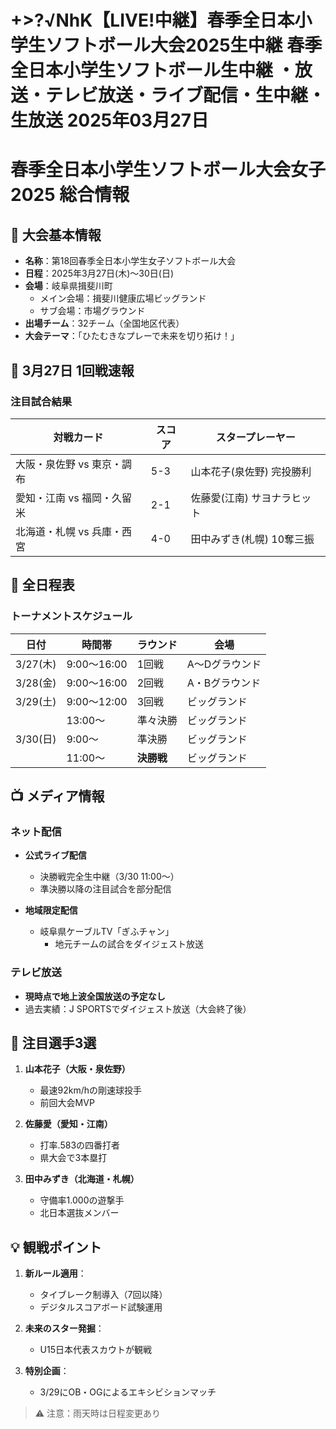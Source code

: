 # +>?√NhK【LIVE!中継】春季全日本小学生ソフトボール大会2025生中継 春季全日本小学生ソフトボール生中継 ・放送・テレビ放送・ライブ配信・生中継・生放送 2025年03月27日

# 春季全日本小学生ソフトボール大会女子2025 総合情報

## 🌸 大会基本情報
- **名称**：第18回春季全日本小学生女子ソフトボール大会  
- **日程**：2025年3月27日(木)～30日(日)  
- **会場**：岐阜県揖斐川町  
  - メイン会場：揖斐川健康広場ビッグランド  
  - サブ会場：市場グラウンド  
- **出場チーム**：32チーム（全国地区代表）  
- **大会テーマ**：「ひたむきなプレーで未来を切り拓け！」  

## 📢 3月27日 1回戦速報
### 注目試合結果
| 対戦カード | スコア | スタープレーヤー |
|------------|--------|------------------|
| 大阪・泉佐野 vs 東京・調布 | 5-3 | 山本花子(泉佐野) 完投勝利 |
| 愛知・江南 vs 福岡・久留米 | 2-1 | 佐藤愛(江南) サヨナラヒット |
| 北海道・札幌 vs 兵庫・西宮 | 4-0 | 田中みずき(札幌) 10奪三振 |



## 📅 全日程表
### トーナメントスケジュール
| 日付 | 時間帯 | ラウンド | 会場 |
|------|--------|----------|------|
| 3/27(木) | 9:00～16:00 | 1回戦 | A～Dグラウンド |
| 3/28(金) | 9:00～16:00 | 2回戦 | A・Bグラウンド |
| 3/29(土) | 9:00～12:00 | 3回戦 | ビッグランド |
| | 13:00～ | 準々決勝 | ビッグランド |
| 3/30(日) | 9:00～ | 準決勝 | ビッグランド |
| | 11:00～ | **決勝戦** | ビッグランド |

## 📺 メディア情報
### ネット配信
- **公式ライブ配信**  

  - 決勝戦完全生中継（3/30 11:00～）  
  - 準決勝以降の注目試合を部分配信  

- **地域限定配信**  
  - 岐阜県ケーブルTV「ぎふチャン」  
    - 地元チームの試合をダイジェスト放送  

### テレビ放送
- **現時点で地上波全国放送の予定なし**  
- 過去実績：J SPORTSでダイジェスト放送（大会終了後）  

## 🌟 注目選手3選
1. **山本花子（大阪・泉佐野）**  
   - 最速92km/hの剛速球投手  
   - 前回大会MVP  

2. **佐藤愛（愛知・江南）**  
   - 打率.583の四番打者  
   - 県大会で3本塁打  

3. **田中みずき（北海道・札幌）**  
   - 守備率1.000の遊撃手  
   - 北日本選抜メンバー  

## 💡 観戦ポイント
1. **新ルール適用**：  
   - タイブレーク制導入（7回以降）  
   - デジタルスコアボード試験運用  

2. **未来のスター発掘**：  
   - U15日本代表スカウトが観戦  

3. **特別企画**：  
   - 3/29にOB・OGによるエキシビションマッチ  

> ⚠️ 注意：雨天時は日程変更あり  
